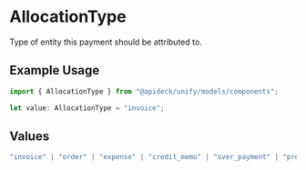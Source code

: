 # AllocationType

Type of entity this payment should be attributed to.

## Example Usage

```typescript
import { AllocationType } from "@apideck/unify/models/components";

let value: AllocationType = "invoice";
```

## Values

```typescript
"invoice" | "order" | "expense" | "credit_memo" | "over_payment" | "pre_payment" | "journal_entry" | "other" | "bill"
```
